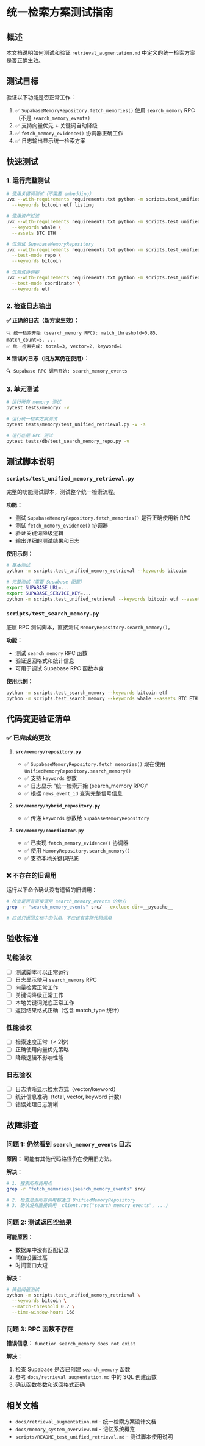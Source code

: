 # 统一检索方案测试指南

## 概述

本文档说明如何测试和验证 `retrieval_augmentation.md` 中定义的统一检索方案是否正确生效。

## 测试目标

验证以下功能是否正常工作：

1. ✅ `SupabaseMemoryRepository.fetch_memories()` 使用 `search_memory` RPC（不是 `search_memory_events`）
2. ✅ 支持向量优先 + 关键词自动降级
3. ✅ `fetch_memory_evidence()` 协调器正确工作
4. ✅ 日志输出显示统一检索方案

## 快速测试

### 1. 运行完整测试

```bash
# 使用关键词测试（不需要 embedding）
uvx --with-requirements requirements.txt python -m scripts.test_unified_memory_retrieval \
  --keywords bitcoin etf listing

# 使用资产过滤
uvx --with-requirements requirements.txt python -m scripts.test_unified_memory_retrieval \
  --keywords whale \
  --assets BTC ETH

# 仅测试 SupabaseMemoryRepository
uvx --with-requirements requirements.txt python -m scripts.test_unified_memory_retrieval \
  --test-mode repo \
  --keywords bitcoin

# 仅测试协调器
uvx --with-requirements requirements.txt python -m scripts.test_unified_memory_retrieval \
  --test-mode coordinator \
  --keywords etf
```

### 2. 检查日志输出

**✅ 正确的日志（新方案生效）：**

```
🔍 统一检索开始 (search_memory RPC): match_threshold=0.85, match_count=5, ...
✅ 统一检索完成: total=3, vector=2, keyword=1
```

**❌ 错误的日志（旧方案仍在使用）：**

```
🔍 Supabase RPC 调用开始: search_memory_events
```

### 3. 单元测试

```bash
# 运行所有 memory 测试
pytest tests/memory/ -v

# 运行统一检索方案测试
pytest tests/memory/test_unified_retrieval.py -v -s

# 运行底层 RPC 测试
pytest tests/db/test_search_memory_repo.py -v
```

## 测试脚本说明

### `scripts/test_unified_memory_retrieval.py`

完整的功能测试脚本，测试整个统一检索流程。

**功能：**
- 测试 `SupabaseMemoryRepository.fetch_memories()` 是否正确使用新 RPC
- 测试 `fetch_memory_evidence()` 协调器
- 验证关键词降级逻辑
- 输出详细的测试结果和日志

**使用示例：**

```bash
# 基本测试
python -m scripts.test_unified_memory_retrieval --keywords bitcoin

# 完整测试（需要 Supabase 配置）
export SUPABASE_URL=...
export SUPABASE_SERVICE_KEY=...
python -m scripts.test_unified_retrieval --keywords bitcoin etf --assets BTC
```

### `scripts/test_search_memory.py`

底层 RPC 测试脚本，直接测试 `MemoryRepository.search_memory()`。

**功能：**
- 测试 `search_memory` RPC 函数
- 验证返回格式和统计信息
- 可用于调试 Supabase RPC 函数本身

**使用示例：**

```bash
python -m scripts.test_search_memory --keywords bitcoin etf
python -m scripts.test_search_memory --keywords whale --assets BTC ETH
```

## 代码变更验证清单

### ✅ 已完成的更改

1. **`src/memory/repository.py`**
   - ✅ `SupabaseMemoryRepository.fetch_memories()` 现在使用 `UnifiedMemoryRepository.search_memory()`
   - ✅ 支持 `keywords` 参数
   - ✅ 日志显示 "统一检索开始 (search_memory RPC)"
   - ✅ 根据 `news_event_id` 查询完整信号信息

2. **`src/memory/hybrid_repository.py`**
   - ✅ 传递 `keywords` 参数给 `SupabaseMemoryRepository`

3. **`src/memory/coordinator.py`**
   - ✅ 已实现 `fetch_memory_evidence()` 协调器
   - ✅ 使用 `MemoryRepository.search_memory()`
   - ✅ 支持本地关键词兜底

### ❌ 不存在的旧调用

运行以下命令确认没有遗留的旧调用：

```bash
# 检查是否有直接调用 search_memory_events 的地方
grep -r "search_memory_events" src/ --exclude-dir=__pycache__

# 应该只返回文档中的引用，不应该有实际代码调用
```

## 验收标准

### 功能验收

- [ ] 测试脚本可以正常运行
- [ ] 日志显示使用 `search_memory` RPC
- [ ] 向量检索正常工作
- [ ] 关键词降级正常工作
- [ ] 本地关键词兜底正常工作
- [ ] 返回结果格式正确（包含 match_type 统计）

### 性能验收

- [ ] 检索速度正常（< 2秒）
- [ ] 正确使用向量优先策略
- [ ] 降级逻辑不影响性能

### 日志验收

- [ ] 日志清晰显示检索方式（vector/keyword）
- [ ] 统计信息准确（total, vector, keyword 计数）
- [ ] 错误处理日志清晰

## 故障排查

### 问题 1: 仍然看到 `search_memory_events` 日志

**原因：** 可能有其他代码路径仍在使用旧方法。

**解决：**
```bash
# 1. 搜索所有调用点
grep -r "fetch_memories\|search_memory_events" src/

# 2. 检查是否所有调用都通过 UnifiedMemoryRepository
# 3. 确认没有直接调用 _client.rpc("search_memory_events", ...)
```

### 问题 2: 测试返回空结果

**可能原因：**
- 数据库中没有匹配记录
- 阈值设置过高
- 时间窗口太短

**解决：**
```bash
# 降低阈值测试
python -m scripts.test_unified_memory_retrieval \
  --keywords bitcoin \
  --match-threshold 0.7 \
  --time-window-hours 168
```

### 问题 3: RPC 函数不存在

**错误信息：** `function search_memory does not exist`

**解决：**
1. 检查 Supabase 是否已创建 `search_memory` 函数
2. 参考 `docs/retrieval_augmentation.md` 中的 SQL 创建函数
3. 确认函数参数和返回格式正确

## 相关文档

- `docs/retrieval_augmentation.md` - 统一检索方案设计文档
- `docs/memory_system_overview.md` - 记忆系统概览
- `scripts/README_test_unified_retrieval.md` - 测试脚本使用说明
